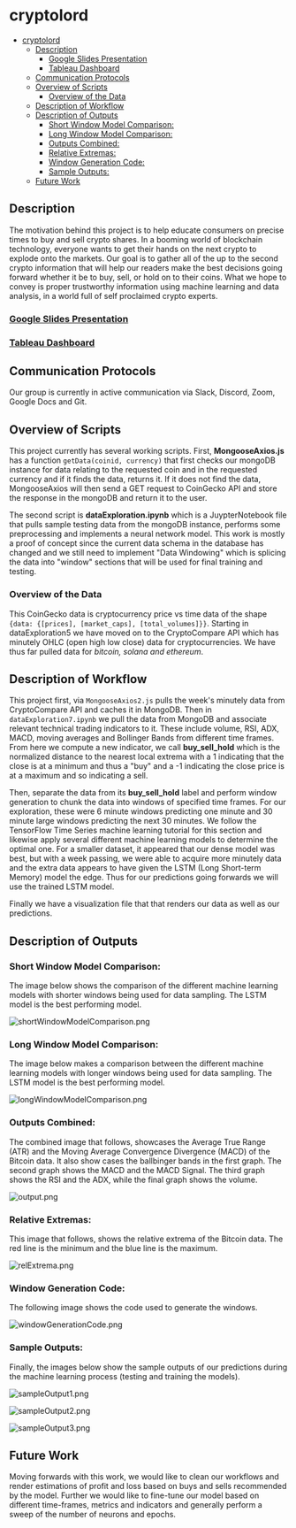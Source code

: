 # cryptolord

-   [cryptolord](#cryptolord)
    -   [Description](#description)
        -   [Google Slides Presentation](#google-slides-presentation)
        -   [Tableau Dashboard](#tableau-dashboard)
    -   [Communication Protocols](#communication-protocols)
    -   [Overview of Scripts](#overview-of-scripts)
        -   [Overview of the Data](#overview-of-the-data)
    -   [Description of Workflow](#description-of-workflow)
    -   [Description of Outputs](#description-of-outputs)
        -   [Short Window Model Comparison:](#short-window-model-comparison)
        -   [Long Window Model Comparison:](#long-window-model-comparison)
        -   [Outputs Combined:](#outputs-combined)
        -   [Relative Extremas:](#relative-extremas)
        -   [Window Generation Code:](#window-generation-code)
        -   [Sample Outputs:](#sample-outputs)
    -   [Future Work](#future-work)

## Description

The motivation behind this project is to help educate consumers on precise times to buy and sell crypto shares. In a booming world of blockchain technology, everyone wants to get their hands on the next crypto to explode onto the markets. Our goal is to gather all of the up to the second crypto information that will help our readers make the best decisions going forward whether it be to buy, sell, or hold on to their coins. What we hope to convey is proper trustworthy information using machine learning and data analysis, in a world full of self proclaimed crypto experts.

### [Google Slides Presentation](https://docs.google.com/presentation/d/1lz_TqHZvk9aC_CprWLijcdRe-dhyxgD0O0yOvNl9FVI/edit?usp=sharing)

### [Tableau Dashboard](https://public.tableau.com/app/profile/mubeen.ahmed.khan/viz/Cryptolord/CryptolordStory)

## Communication Protocols

Our group is currently in active communication via Slack, Discord, Zoom, Google Docs and Git.

## Overview of Scripts

This project currently has several working scripts. First, **MongooseAxios.js** has a function `getData(coinid, currency)` that first checks our mongoDB instance for data relating to the requested coin and in the requested currency and if it finds the data, returns it. If it does not find the data, MongooseAxios will then send a GET request to CoinGecko API and store the response in the mongoDB and return it to the user.

The second script is **dataExploration.ipynb** which is a JuypterNotebook file that pulls sample testing data from the mongoDB instance, performs some preprocessing and implements a neural network model. This work is mostly a proof of concept since the current data schema in the database has changed and we still need to implement "Data Windowing" which is splicing the data into "window" sections that will be used for final training and testing.

### Overview of the Data

This CoinGecko data is cryptocurrency price vs time data of the shape `{data: {[prices], [market_caps], [total_volumes]}}`. Starting in dataExploration5 we have moved on to the CryptoCompare API which has minutely OHLC (open high low close) data for cryptocurrencies. We have thus far pulled data for _bitcoin, solana and ethereum_.

## Description of Workflow

This project first, via `MongooseAxios2.js` pulls the week's minutely data from CryptoCompare API and caches it in MongoDB. Then in `dataExploration7.ipynb` we pull the data from MongoDB and associate relevant technical trading indicators to it. These include volume, RSI, ADX, MACD, moving averages and Bollinger Bands from different time frames. From here we compute a new indicator, we call **buy_sell_hold** which is the normalized distance to the nearest local extrema with a 1 indicating that the close is at a minimum and thus a "buy" and a -1 indicating the close price is at a maximum and so indicating a sell.

Then, separate the data from its **buy_sell_hold** label and perform window generation to chunk the data into windows of specified time frames. For our exploration, these were 6 minute windows predicting one minute and 30 minute large windows predicting the next 30 minutes. We follow the TensorFlow Time Series machine learning tutorial for this section and likewise apply several different machine learning models to determine the optimal one. For a smaller dataset, it appeared that our dense model was best, but with a week passing, we were able to acquire more minutely data and the extra data appears to have given the LSTM (Long Short-term Memory) model the edge. Thus for our predictions going forwards we will use the trained LSTM model.

Finally we have a visualization file that that renders our data as well as our predictions.

## Description of Outputs

### Short Window Model Comparison:

The image below shows the comparison of the different machine learning models with shorter windows being used for data sampling. The LSTM model is the best performing model.

![shortWindowModelComparison.png](./Images/shortWindowModelComparison.png)

### Long Window Model Comparison:

The image below makes a comparison between the different machine learning models with longer windows being used for data sampling. The LSTM model is the best performing model.

![longWindowModelComparison.png](./Images/longWindowModelComparison.png)

### Outputs Combined:

The combined image that follows, showcases the Average True Range (ATR) and the Moving Average Convergence Divergence (MACD) of the Bitcoin data. It also show cases the ballbinger bands in the first graph. The second graph shows the MACD and the MACD Signal. The third graph shows the RSI and the ADX, while the final graph shows the volume.

![output.png](./Images/output.png)

### Relative Extremas:

This image that follows, shows the relative extrema of the Bitcoin data. The red line is the minimum and the blue line is the maximum.

![relExtrema.png](./Images/relExtrema.png)

### Window Generation Code:

The following image shows the code used to generate the windows.

![windowGenerationCode.png](./Images/windowGenerationcode.png)

### Sample Outputs:

Finally, the images below show the sample outputs of our predictions during the machine learning process (testing and training the models).

![sampleOutput1.png](./Images/sampleOutput1.png)

![sampleOutput2.png](./Images/sampleOutput2.png)

![sampleOutput3.png](./Images/sampleOutput3.png)

## Future Work

Moving forwards with this work, we would like to clean our workflows and render estimations of profit and loss based on buys and sells recommended by the model. Further we would like to fine-tune our model based on different time-frames, metrics and indicators and generally perform a sweep of the number of neurons and epochs.

